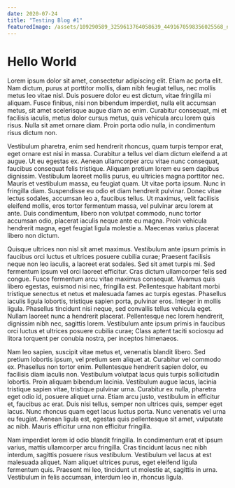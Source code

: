 ```yaml
---
date: 2020-07-24
title: "Testing Blog #1"
featuredImage: /assets/109290589_3259613764058639_4491670598356025568_n.jpg
---
```


# Hello World

Lorem ipsum dolor sit amet, consectetur adipiscing elit. Etiam ac porta elit. Nam dictum, purus at porttitor mollis, diam nibh feugiat tellus, nec mollis metus leo vitae nisl. Duis posuere dolor eu est dictum, vitae fringilla mi aliquam. Fusce finibus, nisi non bibendum imperdiet, nulla elit accumsan metus, sit amet scelerisque augue diam ac enim. Curabitur consequat, mi et facilisis iaculis, metus dolor cursus metus, quis vehicula arcu lorem quis risus. Nulla sit amet ornare diam. Proin porta odio nulla, in condimentum risus dictum non.

Vestibulum pharetra, enim sed hendrerit rhoncus, quam turpis tempor erat, eget ornare est nisi in massa. Curabitur a tellus vel diam dictum eleifend a at augue. Ut eu egestas ex. Aenean ullamcorper arcu vitae nunc consequat, faucibus consequat felis tristique. Aliquam pretium lorem eu sem dapibus dignissim. Vestibulum laoreet mollis purus, eu ultricies magna porttitor nec. Mauris et vestibulum massa, eu feugiat quam. Ut vitae porta ipsum. Nunc in fringilla diam. Suspendisse eu odio et diam hendrerit pulvinar. Donec vitae lectus sodales, accumsan leo a, faucibus tellus. Ut maximus, velit facilisis eleifend mollis, eros tortor fermentum massa, vel pulvinar arcu lorem at ante. Duis condimentum, libero non volutpat commodo, nunc tortor accumsan odio, placerat iaculis neque ante eu magna. Proin vehicula hendrerit magna, eget feugiat ligula molestie a. Maecenas varius placerat libero non dictum.

Quisque ultrices non nisl sit amet maximus. Vestibulum ante ipsum primis in faucibus orci luctus et ultrices posuere cubilia curae; Praesent facilisis neque non leo iaculis, a laoreet erat sodales. Sed sit amet turpis mi. Sed fermentum ipsum vel orci laoreet efficitur. Cras dictum ullamcorper felis sed congue. Fusce fermentum arcu vitae maximus consequat. Vivamus quis libero egestas, euismod nisi nec, fringilla est. Pellentesque habitant morbi tristique senectus et netus et malesuada fames ac turpis egestas. Phasellus iaculis ligula lobortis, tristique sapien porta, pulvinar eros. Integer in mollis ligula. Phasellus tincidunt nisi neque, sed convallis tellus vehicula eget. Nullam laoreet nunc a hendrerit placerat. Pellentesque nec lorem hendrerit, dignissim nibh nec, sagittis lorem. Vestibulum ante ipsum primis in faucibus orci luctus et ultrices posuere cubilia curae; Class aptent taciti sociosqu ad litora torquent per conubia nostra, per inceptos himenaeos.

Nam leo sapien, suscipit vitae metus et, venenatis blandit libero. Sed pretium lobortis ipsum, vel pretium sem aliquet at. Curabitur vel commodo ex. Phasellus non tortor enim. Pellentesque hendrerit sapien dolor, eu facilisis diam iaculis non. Vestibulum volutpat lacus quis turpis sollicitudin lobortis. Proin aliquam bibendum lacinia. Vestibulum augue lacus, lacinia tristique sapien vitae, tristique pulvinar urna. Curabitur ex nulla, pharetra eget odio id, posuere aliquet urna. Etiam arcu justo, vestibulum in efficitur et, faucibus ac erat. Duis nisi tellus, semper non ultrices quis, semper eget lacus. Nunc rhoncus quam eget lacus luctus porta. Nunc venenatis vel urna eu feugiat. Aenean ligula est, egestas quis pellentesque sit amet, vulputate ac nibh. Mauris efficitur urna non efficitur fringilla.

Nam imperdiet lorem id odio blandit fringilla. In condimentum erat et ipsum varius, mattis ullamcorper arcu fringilla. Cras tincidunt lacus nec nibh interdum, sagittis posuere risus vestibulum. Vestibulum vel lacus at est malesuada aliquet. Nam aliquet ultrices purus, eget eleifend ligula fermentum quis. Praesent mi leo, tincidunt ut molestie at, sagittis in urna. Vestibulum in felis accumsan, interdum leo in, rhoncus ligula.
